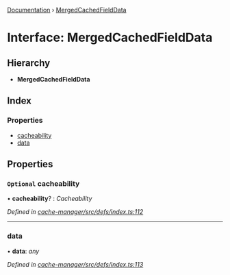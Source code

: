 [Documentation](../README.md) › [MergedCachedFieldData](mergedcachedfielddata.md)

# Interface: MergedCachedFieldData

## Hierarchy

* **MergedCachedFieldData**

## Index

### Properties

* [cacheability](mergedcachedfielddata.md#optional-cacheability)
* [data](mergedcachedfielddata.md#data)

## Properties

### `Optional` cacheability

• **cacheability**? : *Cacheability*

*Defined in [cache-manager/src/defs/index.ts:112](https://github.com/badbatch/graphql-box/blob/35d1f39/packages/cache-manager/src/defs/index.ts#L112)*

___

###  data

• **data**: *any*

*Defined in [cache-manager/src/defs/index.ts:113](https://github.com/badbatch/graphql-box/blob/35d1f39/packages/cache-manager/src/defs/index.ts#L113)*
